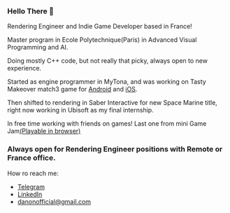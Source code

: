 ### Hello There 👋


Rendering Engineer and Indie Game Developer based in France!

Master program in Ecole Polytechnique(Paris) in Advanced Visual Programming and AI.

Doing mostly C++ code, but not really that picky, always open to new experience.

Started as engine programmer in MyTona, and was working on Tasty Makeover match3 game for [Android](https://play.google.com/store/apps/details?id=com.mytona.tmo&hl=en&gl=US) and [iOS](https://apps.apple.com/us/app/tasty-makeover-match-3-game/id1584307195).

Then shifted to rendering in Saber Interactive for new Space Marine title, right now working in Ubisoft as my final internship.

In free time working with friends on games! Last one from mini Game Jam[(Playable in browser)](https://karasikrus.itch.io/shotgun-ghost-rider)



### Always open for Rendering Engineer positions with Remote or France office.
How ro reach me: 
- [Telegram](https://www.t.me/RoundedGlint585)
- [LinkedIn](https://www.linkedin.com/in/daniil-smolyakov-ab7318187/)
- danonofficial@gmail.com
